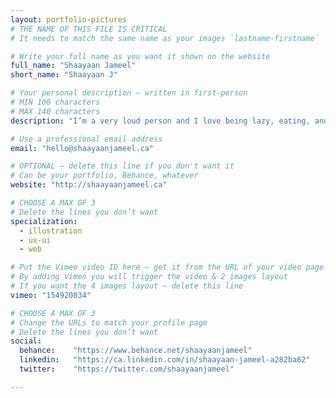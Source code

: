 ```yaml
---
layout: portfolio-pictures
# THE NAME OF THIS FILE IS CRITICAL
# It needs to match the same name as your images `lastname-firstname`

# Write your full name as you want it shown on the website
full_name: "Shaayaan Jameel"
short_name: "Shaayaan J"

# Your personal description — written in first-person
# MIN 100 characters
# MAX 140 characters
description: "I’m a very loud person and I love being lazy, eating, and gaming at times. I can be really weird and I have a slight obsession with minions, but that’s okay!"

# Use a professional email address
email: "hello@shaayaanjameel.ca"

# OPTIONAL — delete this line if you don't want it
# Can be your portfolio, Behance, whatever
website: "http://shaayaanjameel.ca"

# CHOOSE A MAX OF 3
# Delete the lines you don’t want
specialization:
  - illustration
  - ux-ui
  - web

# Put the Vimeo video ID here — get it from the URL of your video page
# By adding Vimeo you will trigger the video & 2 images layout
# If you want the 4 images layout — delete this line
vimeo: "154920034"

# CHOOSE A MAX OF 3
# Change the URLs to match your profile page
# Delete the lines you don’t want
social:
  behance:    "https://www.behance.net/shaayaanjameel"
  linkedin:   "https://ca.linkedin.com/in/shaayaan-jameel-a282ba62"
  twitter:    "https://twitter.com/shaayaanjameel"

---
```

